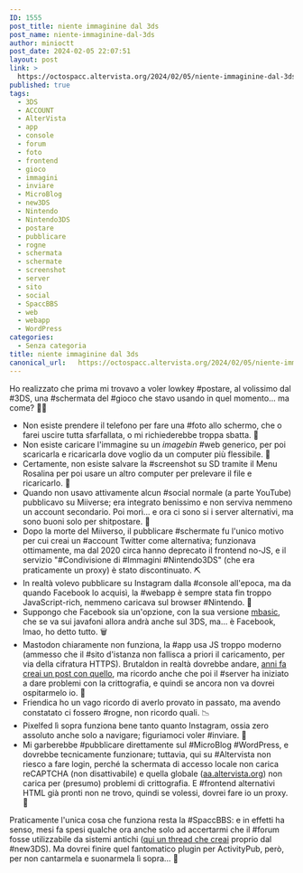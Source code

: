 ```yaml
---
ID: 1555
post_title: niente immaginine dal 3ds
post_name: niente-immaginine-dal-3ds
author: minioctt
post_date: 2024-02-05 22:07:51
layout: post
link: >
  https://octospacc.altervista.org/2024/02/05/niente-immaginine-dal-3ds/
published: true
tags:
  - 3DS
  - ACCOUNT
  - AlterVista
  - app
  - console
  - forum
  - foto
  - frontend
  - gioco
  - immagini
  - inviare
  - MicroBlog
  - new3DS
  - Nintendo
  - Nintendo3DS
  - postare
  - pubblicare
  - rogne
  - schermata
  - schermate
  - screenshot
  - server
  - sito
  - social
  - SpaccBBS
  - web
  - webapp
  - WordPress
categories:
  - Senza categoria
title: niente immaginine dal 3ds
canonical_url:   https://octospacc.altervista.org/2024/02/05/niente-immaginine-dal-3ds/
---
```

<!-- wp:paragraph -->
<p>Ho realizzato che prima mi trovavo a voler lowkey #postare, al volissimo dal #3DS, una #schermata del #gioco che stavo usando in quel momento... ma come? 😵‍💫</p>
<!-- /wp:paragraph -->

<!-- wp:list -->
<ul><!-- wp:list-item -->
<li>Non esiste prendere il telefono per fare una #foto allo schermo, che o farei uscire tutta sfarfallata, o mi richiederebbe troppa sbatta. 🥴</li>
<!-- /wp:list-item -->

<!-- wp:list-item -->
<li>Non esiste caricare l'immagine su un <em>imagebin</em> #web generico, per poi scaricarla e ricaricarla dove voglio da un computer più flessibile. 🤌</li>
<!-- /wp:list-item -->

<!-- wp:list-item -->
<li>Certamente, non esiste salvare la #screenshot su SD tramite il Menu Rosalina per poi usare un altro computer per prelevare il file e ricaricarlo. 🥏</li>
<!-- /wp:list-item -->

<!-- wp:list-item -->
<li>Quando non usavo attivamente alcun #social normale (a parte YouTube) pubblicavo su Miiverse; era integrato benissimo e non serviva nemmeno un account secondario. Poi morì... e ora ci sono si i server alternativi, ma sono buoni solo per shitpostare. 🪬</li>
<!-- /wp:list-item -->

<!-- wp:list-item -->
<li>Dopo la morte del Miiverso, il pubblicare #schermate fu l'unico motivo per cui creai un #account Twitter come alternativa; funzionava ottimamente, ma dal 2020 circa hanno deprecato il frontend no-JS, e il servizio "#Condivisione di #Immagini #Nintendo3DS" (che era praticamente un proxy) è stato discontinuato. ⛏️</li>
<!-- /wp:list-item -->

<!-- wp:list-item -->
<li>In realtà volevo pubblicare su Instagram dalla #console all'epoca, ma da quando Facebook lo acquisì, la #webapp è sempre stata fin troppo JavaScript-rich, nemmeno caricava sul browser #Nintendo. 💉</li>
<!-- /wp:list-item -->

<!-- wp:list-item -->
<li>Suppongo che Facebook sia un'opzione, con la sua versione <a href="https://mbasic.facebook.com">mbasic</a>, che se va sui javafoni allora andrà anche sul 3DS, ma... è Facebook, lmao, ho detto tutto. 🗑️</li>
<!-- /wp:list-item -->

<!-- wp:list-item -->
<li>Mastodon chiaramente non funziona, la #app usa JS troppo moderno (ammesso che il #sito d'istanza non fallisca a priori il caricamento, per via della cifratura HTTPS). Brutaldon in realtà dovrebbe andare, <a href="https://mastodon.uno/@octo/108204788913982944">anni fa creai un post con quello</a>, ma ricordo anche che poi il #server ha iniziato a dare problemi con la crittografia, e quindi se ancora non va dovrei ospitarmelo io. 🔐</li>
<!-- /wp:list-item -->

<!-- wp:list-item -->
<li>Friendica ho un vago ricordo di averlo provato in passato, ma avendo constatato ci fossero #rogne, non ricordo quali. 📉</li>
<!-- /wp:list-item -->

<!-- wp:list-item -->
<li>Pixelfed lì sopra funziona bene tanto quanto Instagram, ossia zero assoluto anche solo a navigare; figuriamoci voler #inviare. 📨</li>
<!-- /wp:list-item -->

<!-- wp:list-item -->
<li>Mi garberebbe #pubblicare direttamente sul #MicroBlog #WordPress, e dovrebbe tecnicamente funzionare; tuttavia, qui su #Altervista non riesco a fare login, perché la schermata di accesso locale non carica reCAPTCHA (non disattivabile) e quella globale (<a href="https://aa.altervista.org">aa.altervista.org</a>) non carica per (presumo) problemi di crittografia. E #frontend alternativi HTML già pronti non ne trovo, quindi se volessi, dovrei fare io un proxy. 🚪</li>
<!-- /wp:list-item --></ul>
<!-- /wp:list -->

<!-- wp:paragraph -->
<p>Praticamente l'unica cosa che funziona resta la #SpaccBBS: e in effetti ha senso, mesi fa spesi qualche ora anche solo ad accertarmi che il #forum fosse utilizzabile da sistemi antichi (<a href="https://bbs.spacc.eu.org/viewtopic.php?t=62">qui un thread che creai</a> proprio dal #new3DS). Ma dovrei finire quel fantomatico plugin per ActivityPub, però, per non cantarmela e suonarmela lì sopra... 🫠</p>
<!-- /wp:paragraph -->